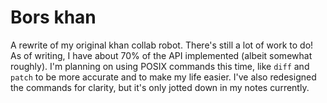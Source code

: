 # Bors khan
A rewrite of my original khan collab robot. There's still a lot of work to do! As of writing, I have about 70% of the API implemented (albeit somewhat roughly). I'm planning on using POSIX commands this time, like `diff` and `patch` to be more accurate and to make my life easier. I've also redesigned the commands for clarity, but it's only jotted down in my notes currently.


